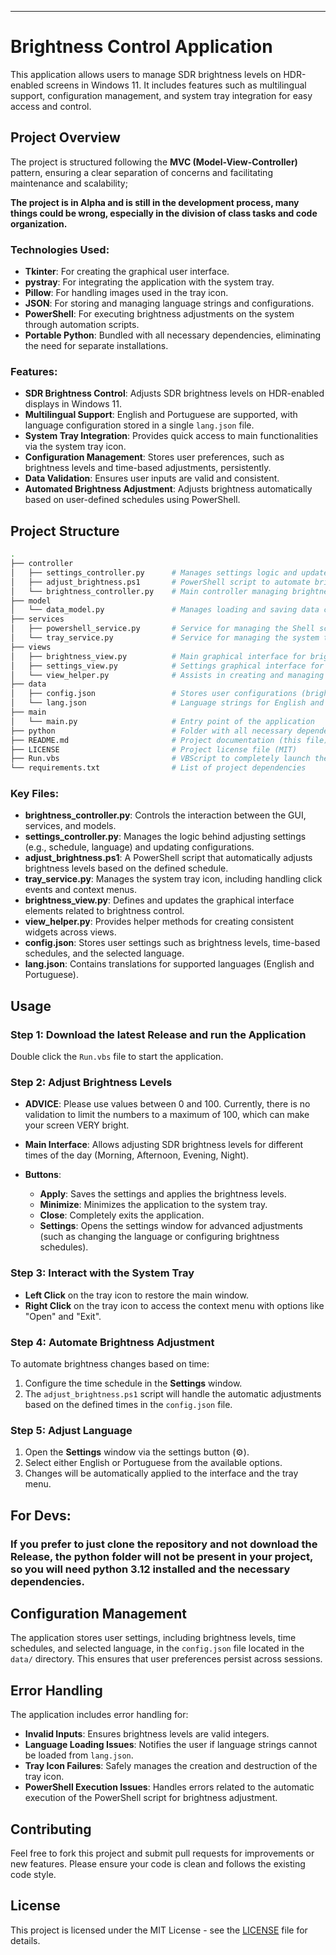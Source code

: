 ---

# Brightness Control Application

This application allows users to manage SDR brightness levels on HDR-enabled screens in Windows 11. It includes features such as multilingual support, configuration management, and system tray integration for easy access and control.

## Project Overview

The project is structured following the **MVC (Model-View-Controller)** pattern, ensuring a clear separation of concerns and facilitating maintenance and scalability;

**The project is in Alpha and is still in the development process, many things could be wrong, especially in the division of class tasks and code organization.**

### Technologies Used:

- **Tkinter**: For creating the graphical user interface.
- **pystray**: For integrating the application with the system tray.
- **Pillow**: For handling images used in the tray icon.
- **JSON**: For storing and managing language strings and configurations.
- **PowerShell**: For executing brightness adjustments on the system through automation scripts.
- **Portable Python**: Bundled with all necessary dependencies, eliminating the need for separate installations.

### Features:

- **SDR Brightness Control**: Adjusts SDR brightness levels on HDR-enabled displays in Windows 11.
- **Multilingual Support**: English and Portuguese are supported, with language configuration stored in a single `lang.json` file.
- **System Tray Integration**: Provides quick access to main functionalities via the system tray icon.
- **Configuration Management**: Stores user preferences, such as brightness levels and time-based adjustments, persistently.
- **Data Validation**: Ensures user inputs are valid and consistent.
- **Automated Brightness Adjustment**: Adjusts brightness automatically based on user-defined schedules using PowerShell.

## Project Structure

```bash
.
├── controller
│   ├── settings_controller.py      # Manages settings logic and updates configurations
│   ├── adjust_brightness.ps1       # PowerShell script to automate brightness changes based on time
│   └── brightness_controller.py    # Main controller managing brightness logic and interaction with the view
├── model
│   └── data_model.py               # Manages loading and saving data configurations (config.json)
├── services
│   ├── powershell_service.py       # Service for managing the Shell script
│   └── tray_service.py             # Service for managing the system tray icon
├── views
│   ├── brightness_view.py          # Main graphical interface for brightness control
│   ├── settings_view.py            # Settings graphical interface for configuring options
│   └── view_helper.py              # Assists in creating and managing UI widgets
├── data
│   ├── config.json                 # Stores user configurations (brightness levels, schedules, language)
│   └── lang.json                   # Language strings for English and Portuguese
├── main
│   └── main.py                     # Entry point of the application
├── python                          # Folder with all necessary dependencies to run the application (Portable Python)
├── README.md                       # Project documentation (this file)
├── LICENSE                         # Project license file (MIT)
├── Run.vbs                         # VBScript to completely launch the application
└── requirements.txt                # List of project dependencies
```

### Key Files:

- **brightness_controller.py**: Controls the interaction between the GUI, services, and models.
- **settings_controller.py**: Manages the logic behind adjusting settings (e.g., schedule, language) and updating configurations.
- **adjust_brightness.ps1**: A PowerShell script that automatically adjusts brightness levels based on the defined schedule.
- **tray_service.py**: Manages the system tray icon, including handling click events and context menus.
- **brightness_view.py**: Defines and updates the graphical interface elements related to brightness control.
- **view_helper.py**: Provides helper methods for creating consistent widgets across views.
- **config.json**: Stores user settings such as brightness levels, time-based schedules, and the selected language.
- **lang.json**: Contains translations for supported languages (English and Portuguese).

## Usage

### Step 1: Download the latest Release and run the Application

Double click the `Run.vbs` file to start the application.

### Step 2: Adjust Brightness Levels

- **ADVICE**: Please use values between 0 and 100. Currently, there is no validation to limit the numbers to a maximum of 100, which can make your screen VERY bright.

- **Main Interface**: Allows adjusting SDR brightness levels for different times of the day (Morning, Afternoon, Evening, Night).
- **Buttons**:
  - **Apply**: Saves the settings and applies the brightness levels.
  - **Minimize**: Minimizes the application to the system tray.
  - **Close**: Completely exits the application.
  - **Settings**: Opens the settings window for advanced adjustments (such as changing the language or configuring brightness schedules).

### Step 3: Interact with the System Tray

- **Left Click** on the tray icon to restore the main window.
- **Right Click** on the tray icon to access the context menu with options like "Open" and "Exit".

### Step 4: Automate Brightness Adjustment

To automate brightness changes based on time:
1. Configure the time schedule in the **Settings** window.
2. The `adjust_brightness.ps1` script will handle the automatic adjustments based on the defined times in the `config.json` file.

### Step 5: Adjust Language

1. Open the **Settings** window via the settings button (⚙).
2. Select either English or Portuguese from the available options.
3. Changes will be automatically applied to the interface and the tray menu.

## For Devs: 

### If you prefer to just clone the repository and not download the Release, the python folder will not be present in your project, so you will need python 3.12 installed and the necessary dependencies.

## Configuration Management

The application stores user settings, including brightness levels, time schedules, and selected language, in the `config.json` file located in the `data/` directory. This ensures that user preferences persist across sessions.

## Error Handling

The application includes error handling for:

- **Invalid Inputs**: Ensures brightness levels are valid integers.
- **Language Loading Issues**: Notifies the user if language strings cannot be loaded from `lang.json`.
- **Tray Icon Failures**: Safely manages the creation and destruction of the tray icon.
- **PowerShell Execution Issues**: Handles errors related to the automatic execution of the PowerShell script for brightness adjustment.

## Contributing

Feel free to fork this project and submit pull requests for improvements or new features. Please ensure your code is clean and follows the existing code style.

## License

This project is licensed under the MIT License - see the [LICENSE](LICENSE) file for details.

